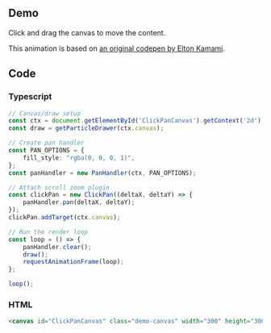 ## Demo

Click and drag the canvas to move the content.

<canvas id="ClickPanCanvas" class="demo-canvas" width="300" height="300"></canvas>

This animation is based on [an original codepen by Elton Kamami](https://codepen.io/eltonkamami/pen/ECrKd).

## Code

### Typescript

```typescript
// Canvas/draw setup
const ctx = document.getElementById('ClickPanCanvas').getContext('2d');
const draw = getParticleDrawer(ctx.canvas);

// Create pan handler
const PAN_OPTIONS = {
	fill_style: "rgba(0, 0, 0, 1)",
};
const panHandler = new PanHandler(ctx, PAN_OPTIONS);

// Attach scroll zoom plugin
const clickPan = new ClickPan((deltaX, deltaY) => {
	panHandler.pan(deltaX, deltaY);
});
clickPan.addTarget(ctx.canvas);

// Run the render loop
const loop = () => {
	panHandler.clear();
	draw();
	requestAnimationFrame(loop);
};

loop();
```

### HTML

```html
<canvas id="ClickPanCanvas" class="demo-canvas" width="300" height="300"></canvas>
```

<script defer lang="text/javascript" src="{{relativeURLToRoot /assets/js/pan-handler/PanHandler.js}}"></script>
<script defer lang="text/javascript" src="{{relativeURLToRoot /assets/js/pan-handler/plugins/ClickPan.js}}"></script>
<script defer lang="text/javascript" src="{{relativeURLToRoot /assets/js/particles.js}}"></script>

<script defer lang="text/javascript" type="module">
	// Canvas/draw setup
	const ctx = document.getElementById('ClickPanCanvas').getContext('2d');
	const draw = getParticleDrawer(ctx.canvas);

	// Create pan handler
	const PAN_OPTIONS = {
		fill_style: "rgba(0, 0, 0, 1)",
	};
	const panHandler = new PanHandler(ctx, PAN_OPTIONS);

	// Attach scroll zoom plugin
	const clickPan = new ClickPan((deltaX, deltaY) => {
		panHandler.pan(deltaX, deltaY);
	});
	clickPan.addTarget(ctx.canvas);

	// Run the render loop
	const loop = () => {
		panHandler.clear();
		draw();
		requestAnimationFrame(loop);
	};

	loop();
</script>

